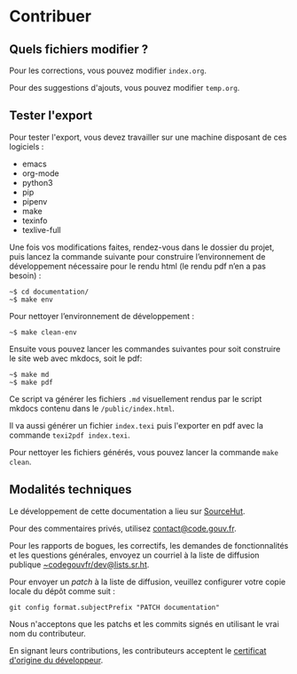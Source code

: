 # Contribuer

## Quels fichiers modifier ?

Pour les corrections, vous pouvez modifier `index.org`.

Pour des suggestions d'ajouts, vous pouvez modifier `temp.org`.

## Tester l'export

Pour tester l'export, vous devez travailler sur une machine disposant de ces logiciels :

- emacs
- org-mode
- python3
- pip
- pipenv
- make
- texinfo
- texlive-full

Une fois vos modifications faites, rendez-vous dans le dossier du projet, puis lancez la commande suivante pour construire l’environnement de développement nécessaire pour le rendu html (le rendu pdf n’en a pas besoin) :

```
~$ cd documentation/
~$ make env
```
Pour nettoyer l’environnement de développement :

```
~$ make clean-env
```

Ensuite vous pouvez lancer les commandes suivantes pour soit construire le site web avec mkdocs, soit le pdf:

```
~$ make md
~$ make pdf
```

Ce script va générer les fichiers `.md` visuellement rendus par le script mkdocs contenu dans le `/public/index.html`.

Il va aussi générer un fichier `index.texi` puis l'exporter en pdf avec la commande `texi2pdf index.texi`.

Pour nettoyer les fichiers générés, vous pouvez lancer la commande `make clean`.

## Modalités techniques

Le développement de cette documentation a lieu sur [SourceHut](https://git.sr.ht/~codegouvfr/documentation).

Pour des commentaires privés, utilisez [contact@code.gouv.fr](mailto:contact@code.gouv.fr).

Pour les rapports de bogues, les correctifs, les demandes de fonctionnalités et les questions générales, envoyez un courriel à la liste de diffusion publique [~codegouvfr/dev@lists.sr.ht](mailto:~codegouvfr/dev@lists.sr.ht).

Pour envoyer un *patch* à la liste de diffusion, veuillez configurer
votre copie locale du dépôt comme suit :

`git config format.subjectPrefix "PATCH documentation"`

Nous n'acceptons que les patchs et les commits signés en utilisant le vrai nom du contributeur.

En signant leurs contributions, les contributeurs acceptent le [certificat d'origine du développeur](https://developercertificate.org).
